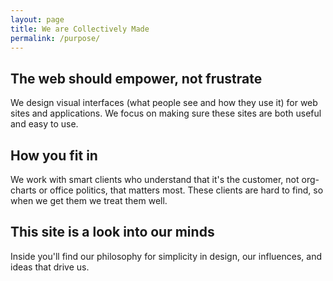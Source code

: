 ```yaml
---
layout: page
title: We are Collectively Made
permalink: /purpose/
---
```


## The web should empower, not frustrate
We design visual interfaces (what people see and how they use it) for web sites and applications. We focus on making sure these sites are both useful and easy to use.

## How you fit in
We work with smart clients who understand that it's the customer, not org-charts or office politics, that matters most. These clients are hard to find, so when we get them we treat them well.

## This site is a look into our minds
Inside you'll find our philosophy for simplicity in design, our influences, and ideas that drive us.



